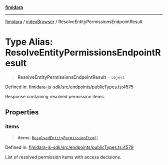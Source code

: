 [**fimidara**](../../README.md)

***

[fimidara](../../modules.md) / [indexBrowser](../README.md) / ResolveEntityPermissionsEndpointResult

# Type Alias: ResolveEntityPermissionsEndpointResult

> **ResolveEntityPermissionsEndpointResult** = `object`

Defined in: [fimidara-js-sdk/src/endpoints/publicTypes.ts:4575](https://github.com/softkave/fimidara/blob/feac071900ab8644442d355e5cb5db9df2f34600/fimidara-js-sdk/src/endpoints/publicTypes.ts#L4575)

Response containing resolved permission items.

## Properties

### items

> **items**: [`ResolvedEntityPermissionItem`](ResolvedEntityPermissionItem.md)[]

Defined in: [fimidara-js-sdk/src/endpoints/publicTypes.ts:4579](https://github.com/softkave/fimidara/blob/feac071900ab8644442d355e5cb5db9df2f34600/fimidara-js-sdk/src/endpoints/publicTypes.ts#L4579)

List of resolved permission items with access decisions.
